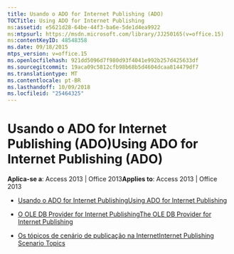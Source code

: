 ```yaml
---
title: Usando o ADO for Internet Publishing (ADO)
TOCTitle: Using ADO for Internet Publishing
ms:assetid: e5621d28-64be-44f3-ba6e-5de1d4ea9922
ms:mtpsurl: https://msdn.microsoft.com/library/JJ250165(v=office.15)
ms:contentKeyID: 48548358
ms.date: 09/18/2015
mtps_version: v=office.15
ms.openlocfilehash: 921dd5096d7f980d93f4041e992b257d425633df
ms.sourcegitcommit: 19aca09c5812cfb98b68b5d4604dcaa814479df7
ms.translationtype: MT
ms.contentlocale: pt-BR
ms.lasthandoff: 10/09/2018
ms.locfileid: "25464325"
---
```

# <a name="using-ado-for-internet-publishing-ado"></a><span data-ttu-id="9c4cd-102">Usando o ADO for Internet Publishing (ADO)</span><span class="sxs-lookup"><span data-stu-id="9c4cd-102">Using ADO for Internet Publishing (ADO)</span></span>


<span data-ttu-id="9c4cd-103">**Aplica-se a**: Access 2013 | Office 2013</span><span class="sxs-lookup"><span data-stu-id="9c4cd-103">**Applies to**: Access 2013 | Office 2013</span></span>



  - [<span data-ttu-id="9c4cd-104">Usando o ADO for Internet Publishing</span><span class="sxs-lookup"><span data-stu-id="9c4cd-104">Using ADO for Internet Publishing</span></span>](using-ado-for-internet-publishing.md)

  - [<span data-ttu-id="9c4cd-105">O OLE DB Provider for Internet Publishing</span><span class="sxs-lookup"><span data-stu-id="9c4cd-105">The OLE DB Provider for Internet Publishing</span></span>](the-ole-db-provider-for-internet-publishing.md)

  - [<span data-ttu-id="9c4cd-106">Os tópicos de cenário de publicação na Internet</span><span class="sxs-lookup"><span data-stu-id="9c4cd-106">Internet Publishing Scenario Topics</span></span>](internet-publishing-scenario-topics.md)

